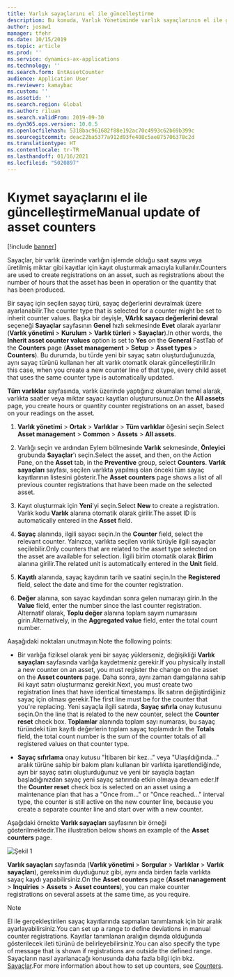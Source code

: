 ```yaml
---
title: Varlık sayaçlarını el ile güncelleştirme
description: Bu konuda, Varlık Yönetiminde varlık sayaçlarının el ile güncelleştirilmesi açıklanmaktadır.
author: josaw1
manager: tfehr
ms.date: 10/15/2019
ms.topic: article
ms.prod: ''
ms.service: dynamics-ax-applications
ms.technology: ''
ms.search.form: EntAssetCounter
audience: Application User
ms.reviewer: kamaybac
ms.custom: ''
ms.assetid: ''
ms.search.region: Global
ms.author: riluan
ms.search.validFrom: 2019-09-30
ms.dyn365.ops.version: 10.0.5
ms.openlocfilehash: 5318bac961682f88e192ac70c4993c62b69b399c
ms.sourcegitcommit: deac22ba5377a912d93fe408c5ae875706378c2d
ms.translationtype: HT
ms.contentlocale: tr-TR
ms.lasthandoff: 01/16/2021
ms.locfileid: "5020897"
---
```

# <a name="manual-update-of-asset-counters"></a><span data-ttu-id="94208-103">Kıymet sayaçlarını el ile güncelleştirme</span><span class="sxs-lookup"><span data-stu-id="94208-103">Manual update of asset counters</span></span>

[!include [banner](../../includes/banner.md)]



<span data-ttu-id="94208-104">Sayaçlar, bir varlık üzerinde varlığın işlemde olduğu saat sayısı veya üretilmiş miktar gibi kayıtlar için kayıt oluşturmak amacıyla kullanılır.</span><span class="sxs-lookup"><span data-stu-id="94208-104">Counters are used to create registrations on an asset, such as registrations about the number of hours that the asset has been in operation or the quantity that has been produced.</span></span>

<span data-ttu-id="94208-105">Bir sayaç için seçilen sayaç türü, sayaç değerlerini devralmak üzere ayarlanabilir.</span><span class="sxs-lookup"><span data-stu-id="94208-105">The counter type that is selected for a counter might be set to inherit counter values.</span></span> <span data-ttu-id="94208-106">Başka bir deyişle, **VArlık sayacı değerlerini devral** seçeneği **Sayaçlar** sayfasının **Genel** hızlı sekmesinde **Evet** olarak ayarlanır (**Varlık yönetimi** > **Kurulum** > **Varlık türleri** > **Sayaçlar**).</span><span class="sxs-lookup"><span data-stu-id="94208-106">In other words, the **Inherit asset counter values** option is set to **Yes** on the **General** FastTab of the **Counters** page (**Asset management** > **Setup** > **Asset types** > **Counters**).</span></span> <span data-ttu-id="94208-107">Bu durumda, bu türde yeni bir sayaç satırı oluşturduğunuzda, aynı sayaç türünü kullanan her alt varlık otomatik olarak güncelleştirilir.</span><span class="sxs-lookup"><span data-stu-id="94208-107">In this case, when you create a new counter line of that type, every child asset that uses the same counter type is automatically updated.</span></span>

<span data-ttu-id="94208-108">**Tüm varlıklar** sayfasında, varlık üzerinde yaptığınız okumaları temel alarak, varlıkta saatler veya miktar sayacı kayıtları oluşturursunuz.</span><span class="sxs-lookup"><span data-stu-id="94208-108">On the **All assets** page, you create hours or quantity counter registrations on an asset, based on your readings on the asset.</span></span>

1. <span data-ttu-id="94208-109">**Varlık yönetimi** > **Ortak** > **Varlıklar** > **Tüm varlıklar** öğesini seçin.</span><span class="sxs-lookup"><span data-stu-id="94208-109">Select **Asset management** > **Common** > **Assets** > **All assets**.</span></span>

2. <span data-ttu-id="94208-110">Varlığı seçin ve ardından Eylem bölmesinde **Varlık** sekmesinde, **Önleyici** grubunda **Sayaçlar**'ı seçin.</span><span class="sxs-lookup"><span data-stu-id="94208-110">Select the asset, and then, on the Action Pane, on the **Asset** tab, in the **Preventive** group, select **Counters**.</span></span> <span data-ttu-id="94208-111">**Varlık sayaçları** sayfası, seçilen varlıkta yapılmış olan önceki tüm sayaç kayıtlarının listesini gösterir.</span><span class="sxs-lookup"><span data-stu-id="94208-111">The **Asset counters** page shows a list of all previous counter registrations that have been made on the selected asset.</span></span>

3. <span data-ttu-id="94208-112">Kayıt oluşturmak için **Yeni**'yi seçin.</span><span class="sxs-lookup"><span data-stu-id="94208-112">Select **New** to create a registration.</span></span> <span data-ttu-id="94208-113">Varlık kodu **Varlık** alanına otomatik olarak girilir.</span><span class="sxs-lookup"><span data-stu-id="94208-113">The asset ID is automatically entered in the **Asset** field.</span></span>

4. <span data-ttu-id="94208-114">**Sayaç** alanında, ilgili sayacı seçin.</span><span class="sxs-lookup"><span data-stu-id="94208-114">In the **Counter** field, select the relevant counter.</span></span> <span data-ttu-id="94208-115">Yalnızca, varlıkta seçilen varlık türüyle ilgili sayaçlar seçilebilir.</span><span class="sxs-lookup"><span data-stu-id="94208-115">Only counters that are related to the asset type selected on the asset are available for selection.</span></span> <span data-ttu-id="94208-116">İlgili birim otomatik olarak **Birim** alanına girilir.</span><span class="sxs-lookup"><span data-stu-id="94208-116">The related unit is automatically entered in the **Unit** field.</span></span>

5. <span data-ttu-id="94208-117">**Kayıtlı** alanında, sayaç kaydının tarih ve saatini seçin.</span><span class="sxs-lookup"><span data-stu-id="94208-117">In the **Registered** field, select the date and time for the counter registration.</span></span>

6. <span data-ttu-id="94208-118">**Değer** alanına, son sayac kaydından sonra gelen numarayı girin.</span><span class="sxs-lookup"><span data-stu-id="94208-118">In the **Value** field, enter the number since the last counter registration.</span></span> <span data-ttu-id="94208-119">Alternatif olarak, **Toplu değer** alanına toplam sayım numarasını girin.</span><span class="sxs-lookup"><span data-stu-id="94208-119">Alternatively, in the **Aggregated value** field, enter the total count number.</span></span>

<span data-ttu-id="94208-120">Aaşağıdaki noktaları unutmayın:</span><span class="sxs-lookup"><span data-stu-id="94208-120">Note the following points:</span></span>

- <span data-ttu-id="94208-121">Bir varlığa fiziksel olarak yeni bir sayaç yüklerseniz, değişikliği **Varlık sayaçları** sayfasında varlığa kaydetmeniz gerekir.</span><span class="sxs-lookup"><span data-stu-id="94208-121">If you physically install a new counter on an asset, you must register the change on the asset on the **Asset counters** page.</span></span> <span data-ttu-id="94208-122">Daha sonra, aynı zaman damgalarına sahip iki kayıt satırı oluşturmanız gerekir.</span><span class="sxs-lookup"><span data-stu-id="94208-122">Next, you must create two registration lines that have identical timestamps.</span></span> <span data-ttu-id="94208-123">İlk satırın değiştirdiğiniz sayaç için olması gerekir.</span><span class="sxs-lookup"><span data-stu-id="94208-123">The first line must be for the counter that you're replacing.</span></span> <span data-ttu-id="94208-124">Yeni sayaçla ilgili satırda, **Sayaç sıfırla** onay kutusunu seçin.</span><span class="sxs-lookup"><span data-stu-id="94208-124">On the line that is related to the new counter, select the **Counter reset** check box.</span></span> <span data-ttu-id="94208-125">**Toplamlar** alanında toplam sayı numarası, bu sayaç türündeki tüm kayıtlı değerlerin toplam sayaç toplamıdır.</span><span class="sxs-lookup"><span data-stu-id="94208-125">In the **Totals** field, the total count number is the sum of the counter totals of all registered values on that counter type.</span></span>

- <span data-ttu-id="94208-126">**Sayaç sıfırlama** onay kutusu "İtibaren bir kez..." veya "Ulaşıldığında..." aralık türüne sahip bir bakım planı kullanan bir varlıkta işaretlendiğinde, ayrı bir sayaç satırı oluşturduğunuz ve yeni bir sayaçla baştan başladığınızdan sayaç yeni sayaç satırında etkin olmaya devam eder.</span><span class="sxs-lookup"><span data-stu-id="94208-126">If the **Counter reset** check box is selected on an asset using a maintenance plan that has a "Once from..." or "Once reached..." interval type, the counter is still active on the new counter line, because you create a separate counter line and start over with a new counter.</span></span>

<span data-ttu-id="94208-127">Aşağıdaki örnekte **Varlık sayaçları** sayfasının bir örneği gösterilmektedir.</span><span class="sxs-lookup"><span data-stu-id="94208-127">The illustration below shows an example of the **Asset counters** page.</span></span>

![Şekil 1](media/11-work-orders.png)

<span data-ttu-id="94208-129">**Varlık sayaçları** sayfasında (**Varlık yönetimi** > **Sorgular** > **Varlıklar** > **Varlık sayaçları**), gereksinim duyduğunuz gibi, aynı anda birden fazla varlıkta sayaç kaydı yapabilirsiniz.</span><span class="sxs-lookup"><span data-stu-id="94208-129">On the **Asset counters** page (**Asset management** > **Inquiries** > **Assets** > **Asset counters**), you can make counter registrations on several assets at the same time, as you require.</span></span>

>[!NOTE]
><span data-ttu-id="94208-130">El ile gerçekleştirilen sayaç kayıtlarında sapmaları tanımlamak için bir aralık ayarlayabilirsiniz.</span><span class="sxs-lookup"><span data-stu-id="94208-130">You can set up a range to define deviations in manual counter registrations.</span></span> <span data-ttu-id="94208-131">Kayıtlar tanımlanan aralığın dışında olduğunda gösterilecek ileti türünü de belirleyebilirsiniz.</span><span class="sxs-lookup"><span data-stu-id="94208-131">You can also specify the type of message that is shown if registrations are outside the defined range.</span></span> <span data-ttu-id="94208-132">Sayaçların nasıl ayarlanacağı konusunda daha fazla bilgi için bkz. [Sayaçlar](../setup-for-objects/counters.md).</span><span class="sxs-lookup"><span data-stu-id="94208-132">For more information about how to set up counters, see [Counters](../setup-for-objects/counters.md).</span></span>

